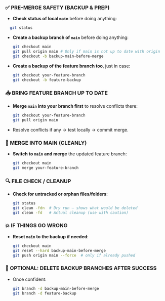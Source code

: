 ### ✅ PRE-MERGE SAFETY (BACKUP & PREP)
- **Check status of local `main`** before doing anything:
```bash
  git status
```
- **Create a backup branch of `main`** before doing anything:
  ```bash
  git checkout main
  git pull origin main # Only if main is not up to date with origin
  git checkout -b backup-main-before-merge
  ```
- **Create a backup of the feature branch too**, just in case:
  ```bash
  git checkout your-feature-branch
  git checkout -b feature-backup
  ```

### 📥 BRING FEATURE BRANCH UP TO DATE
- **Merge `main` into your branch first** to resolve conflicts there:
  ```bash
  git checkout your-feature-branch
  git pull origin main
  ```
- Resolve conflicts if any → test locally → commit merge.

### 🔀 MERGE INTO MAIN (CLEANLY)
- **Switch to `main` and merge** the updated feature branch:
  ```bash
  git checkout main
  git merge your-feature-branch
  ```

### 🔍 FILE CHECK / CLEANUP
- **Check for untracked or orphan files/folders**:
  ```bash
  git status
  git clean -fdn  # Dry run — shows what would be deleted
  git clean -fd   # Actual cleanup (use with caution)
  ```

### 💥 IF THINGS GO WRONG
- **Reset `main` to the backup if needed**:
  ```bash
  git checkout main
  git reset --hard backup-main-before-merge
  git push origin main --force  # only if already pushed
  ```

### 🧼 OPTIONAL: DELETE BACKUP BRANCHES AFTER SUCCESS
- Once confident:
  ```bash
  git branch -d backup-main-before-merge
  git branch -d feature-backup
  ```
